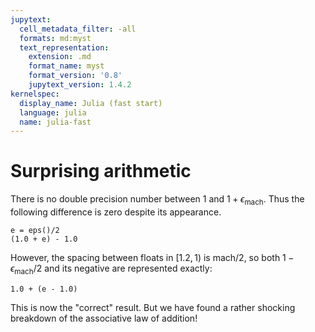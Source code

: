 ```yaml
---
jupytext:
  cell_metadata_filter: -all
  formats: md:myst
  text_representation:
    extension: .md
    format_name: myst
    format_version: '0.8'
    jupytext_version: 1.4.2
kernelspec:
  display_name: Julia (fast start)
  language: julia
  name: julia-fast
---
```


# Surprising arithmetic

There is no double precision number between $1$ and $1+\epsilon_\text{mach}$. Thus the following difference is zero despite its appearance.

```{code-cell}
e = eps()/2
(1.0 + e) - 1.0
```

However, the spacing between floats in $[1.2,1)$ is $\text{mach}/2$, so both $1-\epsilon_\text{mach}/2$ and its negative are represented exactly:

```{code-cell}
1.0 + (e - 1.0)
```

This is now the "correct" result. But we have found a rather shocking breakdown of the associative law of addition!
